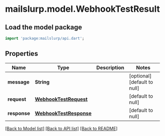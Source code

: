# mailslurp.model.WebhookTestResult

## Load the model package
```dart
import 'package:mailslurp/api.dart';
```

## Properties
Name | Type | Description | Notes
------------ | ------------- | ------------- | -------------
**message** | **String** |  | [optional] [default to null]
**request** | [**WebhookTestRequest**](WebhookTestRequest.md) |  | [default to null]
**response** | [**WebhookTestResponse**](WebhookTestResponse.md) |  | [default to null]

[[Back to Model list]](../README.md#documentation-for-models) [[Back to API list]](../README.md#documentation-for-api-endpoints) [[Back to README]](../README.md)


